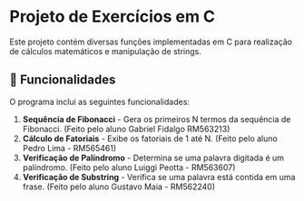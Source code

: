 # Projeto de Exercícios em C

Este projeto contém diversas funções implementadas em C para realização de cálculos matemáticos e manipulação de strings.

## 🚀 Funcionalidades

O programa inclui as seguintes funcionalidades:

1. **Sequência de Fibonacci** - Gera os primeiros N termos da sequência de Fibonacci. (Feito pelo aluno Gabriel Fidalgo RM563213)
2. **Cálculo de Fatoriais** - Exibe os fatoriais de 1 até N. (Feito pelo aluno Pedro Lima - RM565461)
3. **Verificação de Palíndromo** - Determina se uma palavra digitada é um palíndromo. (Feito pelo aluno Luiggi Peotta - RM563607)
4. **Verificação de Substring** - Verifica se uma palavra está contida em uma frase. (Feito pelo aluno Gustavo Maia - RM562240)